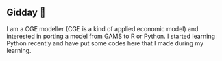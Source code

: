## Gidday 👋
I am a CGE modeller (CGE is a kind of applied economic model) and interested in porting a model from GAMS to R or Python.
I started learning Python recently and have put some codes here that I made during my learning.

<!--
**Silent-Mosquito/Silent-Mosquito** is a ✨ _special_ ✨ repository because its `README.md` (this file) appears on your GitHub profile.

Here are some ideas to get you started:

- 🔭 I’m currently working on ...
- 🌱 I’m currently learning ...
- 👯 I’m looking to collaborate on ...
- 🤔 I’m looking for help with ...
- 💬 Ask me about ...
- 📫 How to reach me: ...
- 😄 Pronouns: ...
- ⚡ Fun fact: ...
-->
